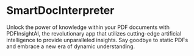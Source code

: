 # SmartDocInterpreter
Unlock the power of knowledge within your PDF documents with PDFInsightAI, the revolutionary app that utilizes cutting-edge artificial intelligence to provide unparalleled insights. Say goodbye to static PDFs and embrace a new era of dynamic understanding.
